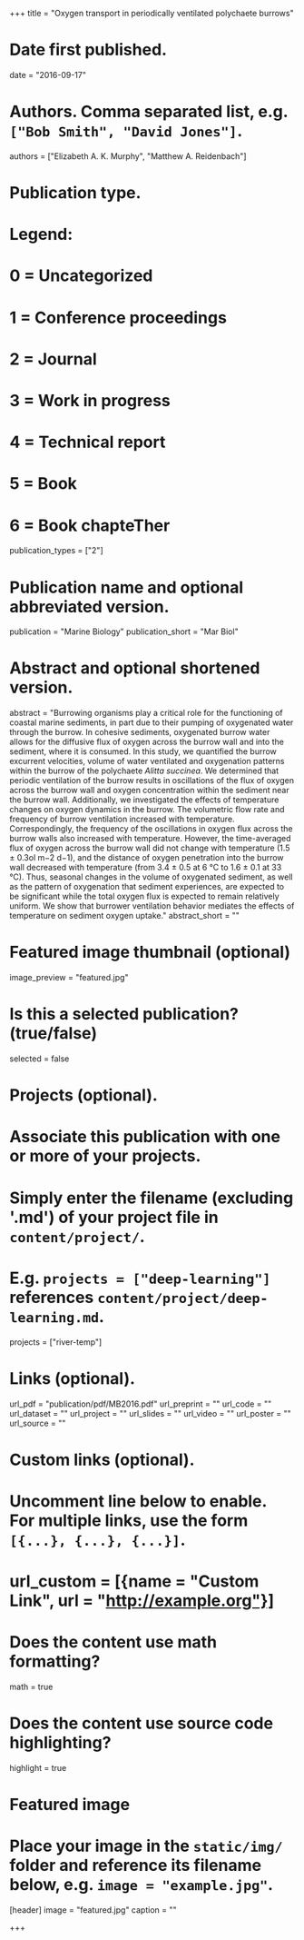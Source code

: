 +++
title = "Oxygen transport in periodically ventilated polychaete burrows"

# Date first published.
date = "2016-09-17"

# Authors. Comma separated list, e.g. `["Bob Smith", "David Jones"]`.
authors = ["Elizabeth A. K. Murphy", "Matthew A. Reidenbach"]

# Publication type.
# Legend:
# 0 = Uncategorized
# 1 = Conference proceedings
# 2 = Journal
# 3 = Work in progress
# 4 = Technical report
# 5 = Book
# 6 = Book chapteTher
publication_types = ["2"]

# Publication name and optional abbreviated version.
publication = "Marine Biology"
publication_short = "Mar Biol"

# Abstract and optional shortened version.
abstract = "Burrowing organisms play a critical role for the functioning of coastal marine sediments, in part due to their pumping of oxygenated water through the burrow. In cohesive sediments, oxygenated burrow water allows for the diffusive flux of oxygen across the burrow wall and into the sediment, where it is consumed. In this study, we quantified the burrow excurrent velocities, volume of water ventilated and oxygenation patterns within the burrow of the polychaete <i>Alitta succinea</i>. We determined that periodic ventilation of the burrow results in oscillations of the flux of oxygen across the burrow wall and oxygen concentration within the sediment near the burrow wall. Additionally, we investigated the effects of temperature changes on oxygen dynamics in the burrow. The volumetric flow rate and frequency of burrow ventilation increased with temperature. Correspondingly, the frequency of the oscillations in oxygen flux across the burrow walls also increased with temperature. However, the time-averaged flux of oxygen across the burrow wall did not change with temperature (1.5 ± 0.3ol m−2 d−1), and the distance of oxygen penetration into the burrow wall decreased with temperature (from 3.4 ± 0.5 at 6 °C to 1.6 ± 0.1 at 33 °C). Thus, seasonal changes in the volume of oxygenated sediment, as well as the pattern of oxygenation that sediment experiences, are expected to be significant while the total oxygen flux is expected to remain relatively uniform. We show that burrower ventilation behavior mediates the effects of temperature on sediment oxygen uptake."
abstract_short = ""

# Featured image thumbnail (optional)
image_preview = "featured.jpg"

# Is this a selected publication? (true/false)
selected = false

# Projects (optional).
#   Associate this publication with one or more of your projects.
#   Simply enter the filename (excluding '.md') of your project file in `content/project/`.
#   E.g. `projects = ["deep-learning"]` references `content/project/deep-learning.md`.
projects = ["river-temp"]

# Links (optional).
url_pdf = "publication/pdf/MB2016.pdf"
url_preprint = ""
url_code = ""
url_dataset = ""
url_project = ""
url_slides = ""
url_video = ""
url_poster = ""
url_source = ""

# Custom links (optional).
#   Uncomment line below to enable. For multiple links, use the form `[{...}, {...}, {...}]`.
# url_custom = [{name = "Custom Link", url = "http://example.org"}]

# Does the content use math formatting?
math = true

# Does the content use source code highlighting?
highlight = true

# Featured image
# Place your image in the `static/img/` folder and reference its filename below, e.g. `image = "example.jpg"`.
[header]
image = "featured.jpg"
caption = ""

+++
